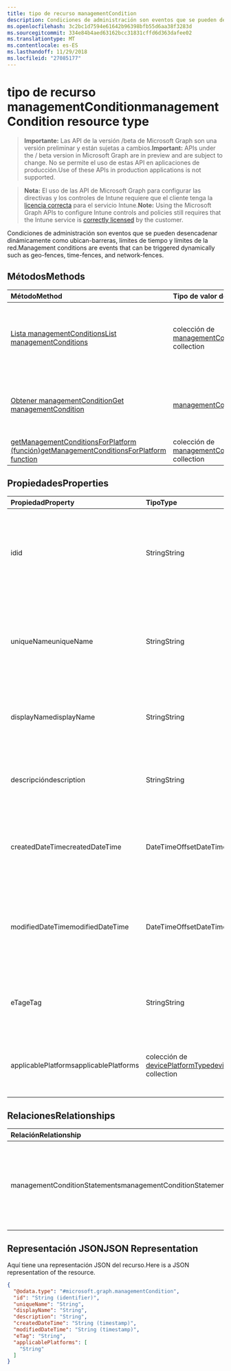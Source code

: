 ```yaml
---
title: tipo de recurso managementCondition
description: Condiciones de administración son eventos que se pueden desencadenar dinámicamente como ubican-barreras, límites de tiempo y límites de la red.
ms.openlocfilehash: 3c2bc1d7594e61642b96398bfb55d6aa38f3283d
ms.sourcegitcommit: 334e84b4aed63162bcc31831cffd6d363dafee02
ms.translationtype: MT
ms.contentlocale: es-ES
ms.lasthandoff: 11/29/2018
ms.locfileid: "27085177"
---
```

# <a name="managementcondition-resource-type"></a><span data-ttu-id="99152-103">tipo de recurso managementCondition</span><span class="sxs-lookup"><span data-stu-id="99152-103">managementCondition resource type</span></span>

> <span data-ttu-id="99152-104">**Importante:** Las API de la versión /beta de Microsoft Graph son una versión preliminar y están sujetas a cambios.</span><span class="sxs-lookup"><span data-stu-id="99152-104">**Important:** APIs under the / beta version in Microsoft Graph are in preview and are subject to change.</span></span> <span data-ttu-id="99152-105">No se permite el uso de estas API en aplicaciones de producción.</span><span class="sxs-lookup"><span data-stu-id="99152-105">Use of these APIs in production applications is not supported.</span></span>

> <span data-ttu-id="99152-106">**Nota:** El uso de las API de Microsoft Graph para configurar las directivas y los controles de Intune requiere que el cliente tenga la [licencia correcta](https://go.microsoft.com/fwlink/?linkid=839381) para el servicio Intune.</span><span class="sxs-lookup"><span data-stu-id="99152-106">**Note:** Using the Microsoft Graph APIs to configure Intune controls and policies still requires that the Intune service is [correctly licensed](https://go.microsoft.com/fwlink/?linkid=839381) by the customer.</span></span>

<span data-ttu-id="99152-107">Condiciones de administración son eventos que se pueden desencadenar dinámicamente como ubican-barreras, límites de tiempo y límites de la red.</span><span class="sxs-lookup"><span data-stu-id="99152-107">Management conditions are events that can be triggered dynamically such as geo-fences, time-fences, and network-fences.</span></span>
## <a name="methods"></a><span data-ttu-id="99152-108">Métodos</span><span class="sxs-lookup"><span data-stu-id="99152-108">Methods</span></span>
|<span data-ttu-id="99152-109">Método</span><span class="sxs-lookup"><span data-stu-id="99152-109">Method</span></span>|<span data-ttu-id="99152-110">Tipo de valor devuelto</span><span class="sxs-lookup"><span data-stu-id="99152-110">Return Type</span></span>|<span data-ttu-id="99152-111">Descripción</span><span class="sxs-lookup"><span data-stu-id="99152-111">Description</span></span>|
|:---|:---|:---|
|[<span data-ttu-id="99152-112">Lista managementConditions</span><span class="sxs-lookup"><span data-stu-id="99152-112">List managementConditions</span></span>](../api/intune-fencing-managementcondition-list.md)|<span data-ttu-id="99152-113">colección de [managementCondition](../resources/intune-fencing-managementcondition.md)</span><span class="sxs-lookup"><span data-stu-id="99152-113">[managementCondition](../resources/intune-fencing-managementcondition.md) collection</span></span>|<span data-ttu-id="99152-114">Propiedades de la lista y relaciones de los objetos [managementCondition](../resources/intune-fencing-managementcondition.md) .</span><span class="sxs-lookup"><span data-stu-id="99152-114">List properties and relationships of the [managementCondition](../resources/intune-fencing-managementcondition.md) objects.</span></span>|
|[<span data-ttu-id="99152-115">Obtener managementCondition</span><span class="sxs-lookup"><span data-stu-id="99152-115">Get managementCondition</span></span>](../api/intune-fencing-managementcondition-get.md)|[<span data-ttu-id="99152-116">managementCondition</span><span class="sxs-lookup"><span data-stu-id="99152-116">managementCondition</span></span>](../resources/intune-fencing-managementcondition.md)|<span data-ttu-id="99152-117">Leer las propiedades y las relaciones del objeto [managementCondition](../resources/intune-fencing-managementcondition.md) .</span><span class="sxs-lookup"><span data-stu-id="99152-117">Read properties and relationships of the [managementCondition](../resources/intune-fencing-managementcondition.md) object.</span></span>|
|[<span data-ttu-id="99152-118">getManagementConditionsForPlatform (función)</span><span class="sxs-lookup"><span data-stu-id="99152-118">getManagementConditionsForPlatform function</span></span>](../api/intune-fencing-managementcondition-getmanagementconditionsforplatform.md)|<span data-ttu-id="99152-119">colección de [managementCondition](../resources/intune-fencing-managementcondition.md)</span><span class="sxs-lookup"><span data-stu-id="99152-119">[managementCondition](../resources/intune-fencing-managementcondition.md) collection</span></span>|<span data-ttu-id="99152-120">Todavía no documentado</span><span class="sxs-lookup"><span data-stu-id="99152-120">Not yet documented</span></span>|

## <a name="properties"></a><span data-ttu-id="99152-121">Propiedades</span><span class="sxs-lookup"><span data-stu-id="99152-121">Properties</span></span>
|<span data-ttu-id="99152-122">Propiedad</span><span class="sxs-lookup"><span data-stu-id="99152-122">Property</span></span>|<span data-ttu-id="99152-123">Tipo</span><span class="sxs-lookup"><span data-stu-id="99152-123">Type</span></span>|<span data-ttu-id="99152-124">Descripción</span><span class="sxs-lookup"><span data-stu-id="99152-124">Description</span></span>|
|:---|:---|:---|
|<span data-ttu-id="99152-125">id</span><span class="sxs-lookup"><span data-stu-id="99152-125">id</span></span>|<span data-ttu-id="99152-126">String</span><span class="sxs-lookup"><span data-stu-id="99152-126">String</span></span>|<span data-ttu-id="99152-127">Identificador único de la condición de administración.</span><span class="sxs-lookup"><span data-stu-id="99152-127">Unique identifier for the management condition.</span></span> <span data-ttu-id="99152-128">Valor asignado al crear generada por el sistema.</span><span class="sxs-lookup"><span data-stu-id="99152-128">System generated value assigned when created.</span></span>|
|<span data-ttu-id="99152-129">uniqueName</span><span class="sxs-lookup"><span data-stu-id="99152-129">uniqueName</span></span>|<span data-ttu-id="99152-130">String</span><span class="sxs-lookup"><span data-stu-id="99152-130">String</span></span>|<span data-ttu-id="99152-131">Nombre único para la condición de administración.</span><span class="sxs-lookup"><span data-stu-id="99152-131">Unique name for the management condition.</span></span> <span data-ttu-id="99152-132">Se usa en expresiones de condición de administración.</span><span class="sxs-lookup"><span data-stu-id="99152-132">Used in management condition expressions.</span></span>|
|<span data-ttu-id="99152-133">displayName</span><span class="sxs-lookup"><span data-stu-id="99152-133">displayName</span></span>|<span data-ttu-id="99152-134">String</span><span class="sxs-lookup"><span data-stu-id="99152-134">String</span></span>|<span data-ttu-id="99152-135">El nombre definido de administración de la condición de administración.</span><span class="sxs-lookup"><span data-stu-id="99152-135">The admin defined name of the management condition.</span></span>|
|<span data-ttu-id="99152-136">descripción</span><span class="sxs-lookup"><span data-stu-id="99152-136">description</span></span>|<span data-ttu-id="99152-137">String</span><span class="sxs-lookup"><span data-stu-id="99152-137">String</span></span>|<span data-ttu-id="99152-138">El administrador define la descripción de la condición de administración.</span><span class="sxs-lookup"><span data-stu-id="99152-138">The admin defined description of the management condition.</span></span>|
|<span data-ttu-id="99152-139">createdDateTime</span><span class="sxs-lookup"><span data-stu-id="99152-139">createdDateTime</span></span>|<span data-ttu-id="99152-140">DateTimeOffset</span><span class="sxs-lookup"><span data-stu-id="99152-140">DateTimeOffset</span></span>|<span data-ttu-id="99152-141">La hora en que se creó la condición de administración.</span><span class="sxs-lookup"><span data-stu-id="99152-141">The time the management condition was created.</span></span> <span data-ttu-id="99152-142">Servicio generado al lado.</span><span class="sxs-lookup"><span data-stu-id="99152-142">Generated service side.</span></span>|
|<span data-ttu-id="99152-143">modifiedDateTime</span><span class="sxs-lookup"><span data-stu-id="99152-143">modifiedDateTime</span></span>|<span data-ttu-id="99152-144">DateTimeOffset</span><span class="sxs-lookup"><span data-stu-id="99152-144">DateTimeOffset</span></span>|<span data-ttu-id="99152-145">La hora en que se modificó por última vez la condición de administración.</span><span class="sxs-lookup"><span data-stu-id="99152-145">The time the management condition was last modified.</span></span> <span data-ttu-id="99152-146">Se actualizó el lado de servicio.</span><span class="sxs-lookup"><span data-stu-id="99152-146">Updated service side.</span></span>|
|<span data-ttu-id="99152-147">eTag</span><span class="sxs-lookup"><span data-stu-id="99152-147">eTag</span></span>|<span data-ttu-id="99152-148">String</span><span class="sxs-lookup"><span data-stu-id="99152-148">String</span></span>|<span data-ttu-id="99152-149">ETag de la condición de administración.</span><span class="sxs-lookup"><span data-stu-id="99152-149">ETag of the management condition.</span></span> <span data-ttu-id="99152-150">Se actualizó el lado de servicio.</span><span class="sxs-lookup"><span data-stu-id="99152-150">Updated service side.</span></span>|
|<span data-ttu-id="99152-151">applicablePlatforms</span><span class="sxs-lookup"><span data-stu-id="99152-151">applicablePlatforms</span></span>|<span data-ttu-id="99152-152">colección de [devicePlatformType](../resources/intune-shared-deviceplatformtype.md)</span><span class="sxs-lookup"><span data-stu-id="99152-152">[devicePlatformType](../resources/intune-shared-deviceplatformtype.md) collection</span></span>|<span data-ttu-id="99152-153">Las plataformas aplicables para esta condición de administración.</span><span class="sxs-lookup"><span data-stu-id="99152-153">The applicable platforms for this management condition.</span></span>|

## <a name="relationships"></a><span data-ttu-id="99152-154">Relaciones</span><span class="sxs-lookup"><span data-stu-id="99152-154">Relationships</span></span>
|<span data-ttu-id="99152-155">Relación</span><span class="sxs-lookup"><span data-stu-id="99152-155">Relationship</span></span>|<span data-ttu-id="99152-156">Tipo</span><span class="sxs-lookup"><span data-stu-id="99152-156">Type</span></span>|<span data-ttu-id="99152-157">Descripción</span><span class="sxs-lookup"><span data-stu-id="99152-157">Description</span></span>|
|:---|:---|:---|
|<span data-ttu-id="99152-158">managementConditionStatements</span><span class="sxs-lookup"><span data-stu-id="99152-158">managementConditionStatements</span></span>|<span data-ttu-id="99152-159">colección de [managementConditionStatement](../resources/intune-fencing-managementconditionstatement.md)</span><span class="sxs-lookup"><span data-stu-id="99152-159">[managementConditionStatement](../resources/intune-fencing-managementconditionstatement.md) collection</span></span>|<span data-ttu-id="99152-160">Las instrucciones de condición de administración asociadas a la condición de administración.</span><span class="sxs-lookup"><span data-stu-id="99152-160">The management condition statements associated to the management condition.</span></span>|

## <a name="json-representation"></a><span data-ttu-id="99152-161">Representación JSON</span><span class="sxs-lookup"><span data-stu-id="99152-161">JSON Representation</span></span>
<span data-ttu-id="99152-162">Aquí tiene una representación JSON del recurso.</span><span class="sxs-lookup"><span data-stu-id="99152-162">Here is a JSON representation of the resource.</span></span>
<!-- {
  "blockType": "resource",
  "keyProperty": "id",
  "@odata.type": "microsoft.graph.managementCondition"
}
-->
``` json
{
  "@odata.type": "#microsoft.graph.managementCondition",
  "id": "String (identifier)",
  "uniqueName": "String",
  "displayName": "String",
  "description": "String",
  "createdDateTime": "String (timestamp)",
  "modifiedDateTime": "String (timestamp)",
  "eTag": "String",
  "applicablePlatforms": [
    "String"
  ]
}
```





